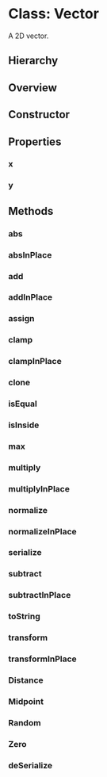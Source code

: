 # Class: Vector

A 2D vector.

## Hierarchy

<Hierarchy
  :implement="[
    {name: 'Serializable', link: '../interfaces/serializable.html'}
  ]"
/>

## Overview

<Overview :data="data" />

## Constructor

<Method type="constructor">
  <template v-slot:signature>
    new Vector(<strong>xOrDOMPoint: </strong><em>number | <a href="https://developer.mozilla.org/en-US/docs/Web/API/DOMPoint">DOMPoint</a><ExternalLinkIcon /></em>,
    <strong>y?: </strong><em>number</em>):
    <em><Ref to="#class-vector">Vector</Ref></em>
  </template>
  <template v-slot:params>
    <Param name="xOrDOMPoint">
      <em>number | <a href="https://developer.mozilla.org/en-US/docs/Web/API/DOMPoint">DOMPoint</a><ExternalLinkIcon /></em>
    </Param>
    <Param name="y?">
      <em>number</em>
    </Param>
  </template>
</Method>

## Properties

### x

<Property type="property" name="x">
  <template v-slot:type>
    <em>number</em>
  </template>
</Property>

### y

<Property type="property" name="y">
  <template v-slot:type>
    <em>number</em>
  </template>
</Property>

## Methods

### abs

<Method type="method">
  <template v-slot:signature>
    abs():
    <em><Ref to="#class-vector">Vector</Ref></em>
  </template>
  <template v-slot:desc>
    Performs Math.abs() on both the co-ordinates and returns a new Vector instance.
  </template>
</Method>

### absInPlace

<Method type="method">
  <template v-slot:signature>
    absInPlace():
    <em><Ref to="#class-vector">Vector</Ref></em>
  </template>
  <template v-slot:desc>
    Performs Math.abs() on both the co-ordinates in-place.
  </template>
</Method>

### add

<Method type="method" multiple-sig="true">
  <template v-slot:signature>
    add(<strong>vector: </strong><em><Ref to="#class-vector">Vector</Ref></em>):
    <em><Ref to="#class-vector">Vector</Ref></em><br/>
    &nbsp;add(<strong>scalar: </strong><em>number</em>):
    <em><Ref to="#class-vector">Vector</Ref></em><br/>
    &nbsp;add(<strong>x: </strong><em>number</em>, <strong>y: </strong><em>number</em>):
    <em><Ref to="#class-vector">Vector</Ref></em>
  </template>
</Method>

### addInPlace

<Method type="method" multiple-sig="true">
  <template v-slot:signature>
    addInPlace(<strong>vector: </strong><em><Ref to="#class-vector">Vector</Ref></em>):
    <em><Ref to="#class-vector">Vector</Ref></em><br/>
    &nbsp;addInPlace(<strong>scalar: </strong><em>number</em>):
    <em><Ref to="#class-vector">Vector</Ref></em><br/>
    &nbsp;addInPlace(<strong>x: </strong><em>number</em>, <strong>y: </strong><em>number</em>):
    <em><Ref to="#class-vector">Vector</Ref></em>
  </template>
</Method>

### assign

<Method type="method" multiple-sig="true">
  <template v-slot:signature>
    assign(<strong>vector: </strong><em><Ref to="#class-vector">Vector</Ref></em>):
    <em><Ref to="#class-vector">Vector</Ref></em><br/>
    &nbsp;assign(<strong>scalar: </strong><em>number</em>):
    <em><Ref to="#class-vector">Vector</Ref></em><br/>
    &nbsp;assign(<strong>x: </strong><em>number</em>, <strong>y: </strong><em>number</em>):
    <em><Ref to="#class-vector">Vector</Ref></em>
  </template>
</Method>

### clamp

<Method type="method" multiple-sig="true">
  <template v-slot:signature>
    clamp(<strong>min: </strong><em>number</em>, <strong>max: </strong><em>number</em>):
    <em><Ref to="#class-vector">Vector</Ref></em><br/>
    &nbsp;clamp(<strong>minX: </strong><em>number</em>, <strong>maxX: </strong><em>number</em>,
    <strong>minY: </strong><em>number</em>, <strong>maxY: </strong><em>number</em>):
    <em><Ref to="#class-vector">Vector</Ref></em>
  </template>
</Method>

### clampInPlace

<Method type="method" multiple-sig="true">
  <template v-slot:signature>
    clampInPlace(<strong>min: </strong><em>number</em>, <strong>max: </strong><em>number</em>):
    <em><Ref to="#class-vector">Vector</Ref></em><br/>
    &nbsp;clampInPlace(<strong>minX: </strong><em>number</em>, <strong>maxX: </strong><em>number</em>,
    <strong>minY: </strong><em>number</em>, <strong>maxY: </strong><em>number</em>):
    <em><Ref to="#class-vector">Vector</Ref></em>
  </template>
</Method>

### clone

<Method type="method">
  <template v-slot:signature>
    clone():
    <em><Ref to="#class-vector">Vector</Ref></em>
  </template>
</Method>

### isEqual

<Method type="method">
  <template v-slot:signature>
    isEqual(<strong>vector: </strong><em><Ref to="#class-vector">Vector</Ref></em>, <strong>threshold?: </strong><em>number</em>):
    <em>boolean</em>
  </template>
</Method>

### isInside

<Method type="method" multiple-sig="true">
  <template v-slot:signature>
    isInside(<strong>start: </strong><em><Ref to="#class-vector">Vector</Ref></em>,
    <strong>end: </strong><em><Ref to="#class-vector">Vector</Ref></em>):
    <em>boolean</em><br/>
    &nbsp;isInside(<strong>x1: </strong><em>number</em>, <strong>y1: </strong><em>number</em>,
    <strong>x2: </strong><em>number</em>, <strong>y2: </strong><em>number</em>):
    <em>boolean</em><br/>
  </template>
  <template v-slot:desc>
    If the vector is inside the specified rectangle.
  </template>
</Method>

### max

<Method type="method">
  <template v-slot:signature>
    max():
    <em>number</em>
  </template>
  <template v-slot:desc>
    Max of both the co-ordinates.
  </template>
</Method>

### multiply

<Method type="method" multiple-sig="true">
  <template v-slot:signature>
    multiply(<strong>vector: </strong><em><Ref to="#class-vector">Vector</Ref></em>):
    <em><Ref to="#class-vector">Vector</Ref></em><br/>
    &nbsp;multiply(<strong>scalar: </strong><em>number</em>):
    <em><Ref to="#class-vector">Vector</Ref></em><br/>
    &nbsp;multiply(<strong>x: </strong><em>number</em>, <strong>y: </strong><em>number</em>):
    <em><Ref to="#class-vector">Vector</Ref></em>
  </template>
</Method>

### multiplyInPlace

<Method type="method" multiple-sig="true">
  <template v-slot:signature>
    multiplyInPlace(<strong>vector: </strong><em><Ref to="#class-vector">Vector</Ref></em>):
    <em><Ref to="#class-vector">Vector</Ref></em><br/>
    &nbsp;multiplyInPlace(<strong>scalar: </strong><em>number</em>):
    <em><Ref to="#class-vector">Vector</Ref></em><br/>
    &nbsp;multiplyInPlace(<strong>x: </strong><em>number</em>, <strong>y: </strong><em>number</em>):
    <em><Ref to="#class-vector">Vector</Ref></em>
  </template>
</Method>

### normalize

<Method type="method" multiple-sig="true">
  <template v-slot:signature>
    normalize(<strong>min: </strong><em>number</em>, <strong>max: </strong><em>number</em>):
    <em><Ref to="#class-vector">Vector</Ref></em><br/>
    &nbsp;normalize(<strong>minX: </strong><em>number</em>, <strong>maxX: </strong><em>number</em>,
    <strong>minY: </strong><em>number</em>, <strong>maxY: </strong><em>number</em>):
    <em><Ref to="#class-vector">Vector</Ref></em>
  </template>
</Method>

### normalizeInPlace

<Method type="method" multiple-sig="true">
  <template v-slot:signature>
    normalizeInPlace(<strong>min: </strong><em>number</em>, <strong>max: </strong><em>number</em>):
    <em><Ref to="#class-vector">Vector</Ref></em><br/>
    &nbsp;normalizeInPlace(<strong>minX: </strong><em>number</em>, <strong>maxX: </strong><em>number</em>,
    <strong>minY: </strong><em>number</em>, <strong>maxY: </strong><em>number</em>):
    <em><Ref to="#class-vector">Vector</Ref></em>
  </template>
</Method>

### serialize

<Method type="method-implementation">
  <template v-slot:signature>
    serialize():
    <em><Ref to="../interfaces/serialized-vector">SerializedVector</Ref></em>
  </template>
  <template v-slot:inherit>
    <Icon valign="bottom" type="implementation" /> of <Ref to="../interfaces/serializable">Serializable</Ref>.<Ref to="../interfaces/serializable#serialize">serialize</Ref>
  </template>
  <template v-slot:return><em><Ref to="../interfaces/serialized-vector">SerializedVector</Ref></em></template>
</Method>

### subtract

<Method type="method" multiple-sig="true">
  <template v-slot:signature>
    subtract(<strong>vector: </strong><em><Ref to="#class-vector">Vector</Ref></em>):
    <em><Ref to="#class-vector">Vector</Ref></em><br/>
    &nbsp;subtract(<strong>scalar: </strong><em>number</em>):
    <em><Ref to="#class-vector">Vector</Ref></em><br/>
    &nbsp;subtract(<strong>x: </strong><em>number</em>, <strong>y: </strong><em>number</em>):
    <em><Ref to="#class-vector">Vector</Ref></em>
  </template>
</Method>

### subtractInPlace

<Method type="method" multiple-sig="true">
  <template v-slot:signature>
    subtractInPlace(<strong>vector: </strong><em><Ref to="#class-vector">Vector</Ref></em>):
    <em><Ref to="#class-vector">Vector</Ref></em><br/>
    &nbsp;subtractInPlace(<strong>scalar: </strong><em>number</em>):
    <em><Ref to="#class-vector">Vector</Ref></em><br/>
    &nbsp;subtractInPlace(<strong>x: </strong><em>number</em>, <strong>y: </strong><em>number</em>):
    <em><Ref to="#class-vector">Vector</Ref></em>
  </template>
</Method>

### toString

<Method type="method">
  <template v-slot:signature>
    toString():
    <em>string</em>
  </template>
</Method>

### transform

<Method type="method">
  <template v-slot:signature>
    transform(<strong>transform: </strong><em><a href="https://developer.mozilla.org/en-US/docs/Web/API/DOMMatrix/DOMMatrix">DOMMatrix</a><ExternalLinkIcon /></em>):
    <em><Ref to="#class-vector">Vector</Ref></em>
  </template>
</Method>

### transformInPlace

<Method type="method">
  <template v-slot:signature>
    transformInPlace(<strong>transform: </strong><em><a href="https://developer.mozilla.org/en-US/docs/Web/API/DOMMatrix/DOMMatrix">DOMMatrix</a><ExternalLinkIcon /></em>):
    <em><Ref to="#class-vector">Vector</Ref></em>
  </template>
</Method>

### Distance

<Method type="method-static" multiple-sig="true">
  <template v-slot:signature>
    Distance(<strong>vector1: </strong><em><Ref to="#class-vector">Vector</Ref></em>,
    <strong>vector2: </strong><em><Ref to="#class-vector">Vector</Ref></em>):
    <em>number</em><br/>
    &nbsp;Distance(<strong>x1: </strong><em>number</em>, <strong>y1: </strong><em>number</em>,
    <strong>x2: </strong><em>number</em>, <strong>y2: </strong><em>number</em>):
    <em>number</em>
  </template>
</Method>

### Midpoint

<Method type="method-static">
  <template v-slot:signature>
    Midpoint(<strong>vector1: </strong><em><Ref to="#class-vector">Vector</Ref></em>,
    <strong>vector2: </strong><em><Ref to="#class-vector">Vector</Ref></em>):
    <em><Ref to="#class-vector">Vector</Ref></em>
  </template>
</Method>

### Random

<Method type="method-static">
  <template v-slot:signature>
    Random(<strong>minX: </strong><em>number</em>, <strong>maxX: </strong><em>number</em>,
    <strong>minY: </strong><em>number</em>, <strong>maxY: </strong><em>number</em>):
    <em><Ref to="#class-vector">Vector</Ref></em>
  </template>
</Method>

### Zero

<Method type="method-static">
  <template v-slot:signature>
    Zero():
    <em><Ref to="#class-vector">Vector</Ref></em>
  </template>
</Method>

### deSerialize

<Method type="method-static">
  <template v-slot:signature>
    deSerialize(<strong>data: </strong><em><Ref to="../interfaces/serialized-vector">SerializedVector</Ref></em>):
    <em><Ref to="#class-vector">Vector</Ref></em>
  </template>
  <template v-slot:params>
    <Param name="data"><em><Ref to="../interfaces/serialized-vector">SerializedVector</Ref></em></Param>
  </template>
  <template v-slot:return><em><Ref to="#class-vector">Vector</Ref></em></template>
</Method>

<script setup>
import data from '../../../../../reflections/api/classes/vector.json';
</script>
